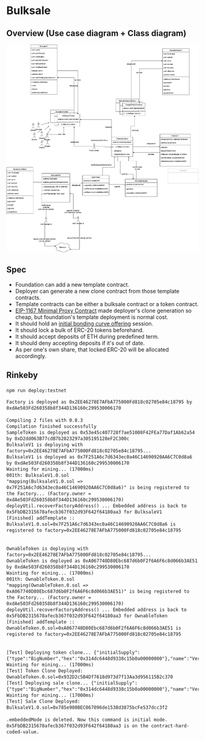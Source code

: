 # Bulksale

## Overview (Use case diagram + Class diagram)

![Overview (Use case diagram + Class diagram)](./bulksale.png)


## Spec
- Foundation can add a new template contract.
- Deployer can generate a new clone contract from those template contracts.
- Template contracts can be either a bulksale contract or a token contract.
- [EIP-1167 Minimal Proxy Contract](https://eips.ethereum.org/EIPS/eip-1167) made deployer's clone generation so cheap, but foundation's template deployment is normal cost.
- It should hold an [initial bonding curve offering](https://github.com/hegic/initial-bonding-curve-offering/blob/master/contracts/InitialOffering/HegicInitialOffering.sol) session.
- It should lock a bulk of ERC-20 tokens beforehand.
- It should accept deposits of ETH during predefined term.
- It should deny accepting deposits if it's out of date.
- As per one's own share, that locked ERC-20 will be allocated accordingly.


## Rinkeby

`npm run deploy:testnet`

```
Factory is deployed as 0x2EE46278E7AFbA775000Fd818c02705e84c18795 by 0xdAe503Fd260358b8f344D136160c299530006170

Compiling 2 files with 0.8.3
Compilation finished successfully
SampleToken is deployed as 0x53e45c407728f7ae51008F42FEa77Daf1Ab62a54 by 0xD2dd063B77cdB7b2823297a305195128eF2C300c
BulksaleV1 is deploying with factory=0x2EE46278E7AFbA775000Fd818c02705e84c18795...
BulksaleV1 is deployed as 0x7F251A6c7d6343ec0a46C14690920AA6C7C0d8a6 by 0xdAe503Fd260358b8f344D136160c299530006170
Wainting for mining... (17000ms)
001th: BulksaleV1.0.sol
"mapping(BulksaleV1.0.sol => 0x7F251A6c7d6343ec0a46C14690920AA6C7C0d8a6)" is being registered to the Factory... (Factory.owner = 0xdAe503Fd260358b8f344D136160c299530006170)
deployUtil.recoverFactoryAddress() ... Embedded address is back to 0x5FbDB2315678afecb367f032d93F642f64180aa3 for BulksaleV1
[Finished] addTemplate :: BulksaleV1.0.sol=0x7F251A6c7d6343ec0a46C14690920AA6C7C0d8a6 is registered to factory=0x2EE46278E7AFbA775000Fd818c02705e84c18795


OwnableToken is deploying with factory=0x2EE46278E7AFbA775000Fd818c02705e84c18795...
OwnableToken is deployed as 0xA067740D80Ebc687d6b0F2f6A6F6c8d066b3AE51 by 0xdAe503Fd260358b8f344D136160c299530006170
Wainting for mining... (17000ms)
001th: OwnableToken.0.sol
"mapping(OwnableToken.0.sol => 0xA067740D80Ebc687d6b0F2f6A6F6c8d066b3AE51)" is being registered to the Factory... (Factory.owner = 0xdAe503Fd260358b8f344D136160c299530006170)
deployUtil.recoverFactoryAddress() ... Embedded address is back to 0x5FbDB2315678afecb367f032d93F642f64180aa3 for OwnableToken
[Finished] addTemplate :: OwnableToken.0.sol=0xA067740D80Ebc687d6b0F2f6A6F6c8d066b3AE51 is registered to factory=0x2EE46278E7AFbA775000Fd818c02705e84c18795


[Test] Deploying token clone... {"initialSupply":{"type":"BigNumber","hex":"0x314dc6448d9338c15b0a00000000"},"name":"VeryGoodToken","symbol":"VRG","owner":"0xdAe503Fd260358b8f344D136160c299530006170"}
Wainting for mining... (17000ms)
[Test] Token Clone Deployed: OwnableToken.0.sol=0x932D2c5B4Df7618d973d7f13Aa3d956115B2c370
[Test] Deploying sale clone... {"initialSupply":{"type":"BigNumber","hex":"0x314dc6448d9338c15b0a00000000"},"name":"VeryGoodToken","symbol":"VRG","owner":"0xdAe503Fd260358b8f344D136160c299530006170"}
Wainting for mining... (17000ms)
[Test] Sale Clone Deployed: BulksaleV1.0.sol=0x785e980BEC067096de1538d3875bcFe537dcc3f2

.embeddedMode is deleted. Now this command is initial mode. 0x5FbDB2315678afecb367f032d93F642f64180aa3 is on the contract-hard-coded-value.
```